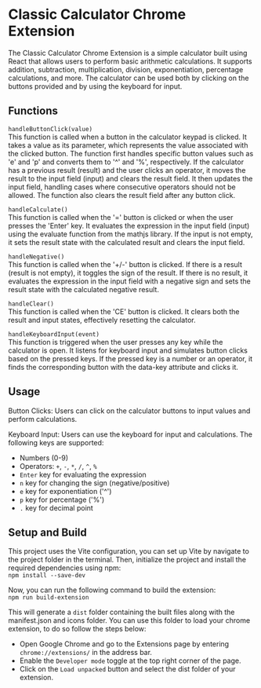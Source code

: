 # Classic Calculator Chrome Extension

The Classic Calculator Chrome Extension is a simple calculator built using React that allows users to perform basic arithmetic calculations. It supports addition, subtraction, multiplication, division, exponentiation, percentage calculations, and more. The calculator can be used both by clicking on the buttons provided and by using the keyboard for input.

## Functions

`handleButtonClick(value)`<br>
This function is called when a button in the calculator keypad is clicked. It takes a value as its parameter, which represents the value associated with the clicked button. The function first handles specific button values such as 'e' and 'p' and converts them to '^' and '%', respectively. If the calculator has a previous result (result) and the user clicks an operator, it moves the result to the input field (input) and clears the result field. It then updates the input field, handling cases where consecutive operators should not be allowed. The function also clears the result field after any button click.

`handleCalculate()`<br/>
This function is called when the '=' button is clicked or when the user presses the 'Enter' key. It evaluates the expression in the input field (input) using the evaluate function from the mathjs library. If the input is not empty, it sets the result state with the calculated result and clears the input field.

`handleNegative()`<br/>
This function is called when the '+/-' button is clicked. If there is a result (result is not empty), it toggles the sign of the result. If there is no result, it evaluates the expression in the input field with a negative sign and sets the result state with the calculated negative result.

`handleClear()`<br/>
This function is called when the 'CE' button is clicked. It clears both the result and input states, effectively resetting the calculator.

`handleKeyboardInput(event)`<br/>
This function is triggered when the user presses any key while the calculator is open. It listens for keyboard input and simulates button clicks based on the pressed keys. If the pressed key is a number or an operator, it finds the corresponding button with the data-key attribute and clicks it.

## Usage

Button Clicks: Users can click on the calculator buttons to input values and perform calculations.

Keyboard Input: Users can use the keyboard for input and calculations. The following keys are supported:
- Numbers (0-9)
- Operators: `+`, `-`, `*`, `/`, `^`, `%`
- `Enter` key for evaluating the expression
- `n` key for changing the sign (negative/positive)
- `e` key for exponentiation ('^')
- `p` key for percentage ('%')
- `.` key for decimal point

## Setup and Build

This project uses the Vite configuration, you can set up Vite by navigate to the project folder in the terminal. Then, initialize the project and install the required dependencies using npm:<br/>
`npm install --save-dev`

Now, you can run the following command to build the extension:<br/>
`npm run build-extension`

This will generate a `dist` folder containing the built files along with the manifest.json and icons folder. You can use this folder to load your chrome extension, to do so follow the steps below:
- Open Google Chrome and go to the Extensions page by entering `chrome://extensions/` in the address bar.
- Enable the `Developer mode` toggle at the top right corner of the page.
- Click on the `Load unpacked` button and select the dist folder of your extension.




